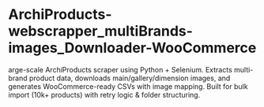 # ArchiProducts-webscrapper_multiBrands-images_Downloader-WooCommerce
arge-scale ArchiProducts scraper using Python + Selenium. Extracts multi-brand product data, downloads main/gallery/dimension images, and generates WooCommerce-ready CSVs with image mapping. Built for bulk import (10k+ products) with retry logic &amp; folder structuring.
